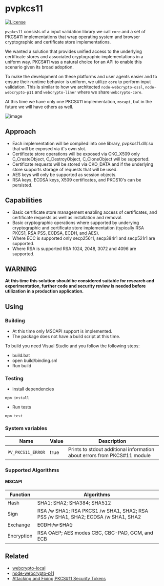 # pvpkcs11

[![License](https://img.shields.io/badge/license-MIT-green.svg?style=flat)](https://raw.githubusercontent.com/PeculiarVentures/2key-ratchet/master/LICENSE.md)


`pvpkcs11` consists of a input validation library we call `core` and a set of PKCS#11 implementations that wrap operating system and browser cryptographic and certificate store implementations. 

We wanted a solution that provides unified access to the underlying certificate stores and associated cryptographic implementations in a uniform way. PKCS#11 was a natural choice for an API to enable this scenario given its broad adoption.

To make the development on these platforms and user agents easier and to ensure their runtime behavior is uniform, we utilize  `core` to perform input validation. This is similar to how we architected `node-webcrypto-ossl`, `node-webcrypto-p11` and `webcrypto-liner` where we share `webcrypto-core`.

At this time we have only one PKCS#11 implementation, `mscapi`, but in the future we will have others as well.

![image](http://yuml.me/b60167b1)

## Approach
- Each implementation will be compiled into one library, pvpkcs11.dll/.so that will be exposed via it's own slot.
- Certificate store operations will be exposed via CKO_X509 only C_CreateObject, C_DestroyObject, C_CloneObject will be supported.
- Certificate requests will be stored via CKO_DATA and if the underlying store supports storage of requests that will be used.
- AES keys will only be supported as session objects.
- RSA keys, ECDSA keys, X509 certificates, and PKCS10's can be persisted.


## Capabilities
- Basic certificate store management enabling access of certificates, and certificate requests as well as installation and removal.
- Basic cryptographic operations where supported by underying cryptographic and certificate store implementation (typically RSA PKCS1, RSA PSS, ECDSA, ECDH, and AES).
- Where ECC is supported only secp256r1, secp384r1 and secp521r1 are supported.
- Where RSA is supported RSA 1024, 2048, 3072 and 4096 are supported.


## WARNING

**At this time this solution should be considered suitable for research and experimentation, further code and security review is needed before utilization in a production application.**


## Using

### Building
- At this time only MSCAPI support is implemented. 
- The package does not have a build script at this time. 

To build you need Visual Studio and you follow the following steps:

- build.bat
- open build/binding.snl
- Run build

### Testing

- Install dependencies

```
npm install
```

- Run tests

```
npm test
```

### System variables

| Name              | Value | Description                                                              |
|-------------------|-------|--------------------------------------------------------------------------|
| `PV_PKCS11_ERROR` | true  | Prints to stdout additional information about errors from PKCS#11 module |


### Supported Algorithms

#### MSCAPI

| Function   | Algorithms                                                                          |
|------------|-------------------------------------------------------------------------------------|
| Hash       | SHA1; SHA2; SHA384; SHA512                                                          |
| Sign       | RSA /w SHA1; RSA PKCS1 /w SHA1, SHA2;  RSA PSS /w SHA1, SHA2;  ECDSA /w SHA1, SHA2  |
| Exchange   | ~~ECDH /w SHA1~~                                                                    |
| Encryption | RSA OAEP; AES modes CBC, CBC-PAD, GCM, and ECB                                      |

## Related
- [webcrypto-local](https://github.com/PeculiarVentures/webcrypto-local)
- [node-webcrypto-p11](https://github.com/PeculiarVentures/node-webcrypto-p11)
- [Attacking and Fixing PKCS#11 Security Tokens](http://www.lsv.ens-cachan.fr/Publis/PAPERS/PDF/BCFS-ccs10.pdf)
